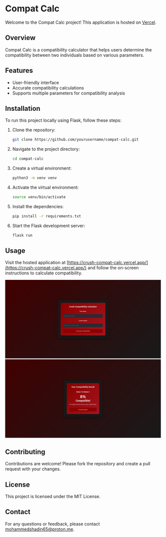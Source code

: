 # Compat Calc

Welcome to the Compat Calc project! This application is hosted on [Vercel](https://crush-compat-calc.vercel.app/).

## Overview

Compat Calc is a compatibility calculator that helps users determine the compatibility between two individuals based on various parameters.

## Features

- User-friendly interface
- Accurate compatibility calculations
- Supports multiple parameters for compatibility analysis

## Installation

To run this project locally using Flask, follow these steps:

1. Clone the repository:
    ```bash
    git clone https://github.com/yourusername/compat-calc.git
    ```
2. Navigate to the project directory:
    ```bash
    cd compat-calc
    ```
3. Create a virtual environment:
    ```bash
    python3 -m venv venv
    ```
4. Activate the virtual environment:
    ```bash
    source venv/bin/activate
    ```
5. Install the dependencies:
    ```bash
    pip install -r requirements.txt
    ```
6. Start the Flask development server:
    ```bash
    flask run
    ```

## Usage

Visit the hosted application at [https://crush-compat-calc.vercel.app/](https://crush-compat-calc.vercel.app/) and follow the on-screen instructions to calculate compatibility.

![Compat Calc Screenshot](./main.png)
![Compat Calc Result](./result.png)

## Contributing

Contributions are welcome! Please fork the repository and create a pull request with your changes.

## License

This project is licensed under the MIT License.

## Contact

For any questions or feedback, please contact [mohammedshadin65@proton.me](mailto:mohammedshadin65@proton.me).

